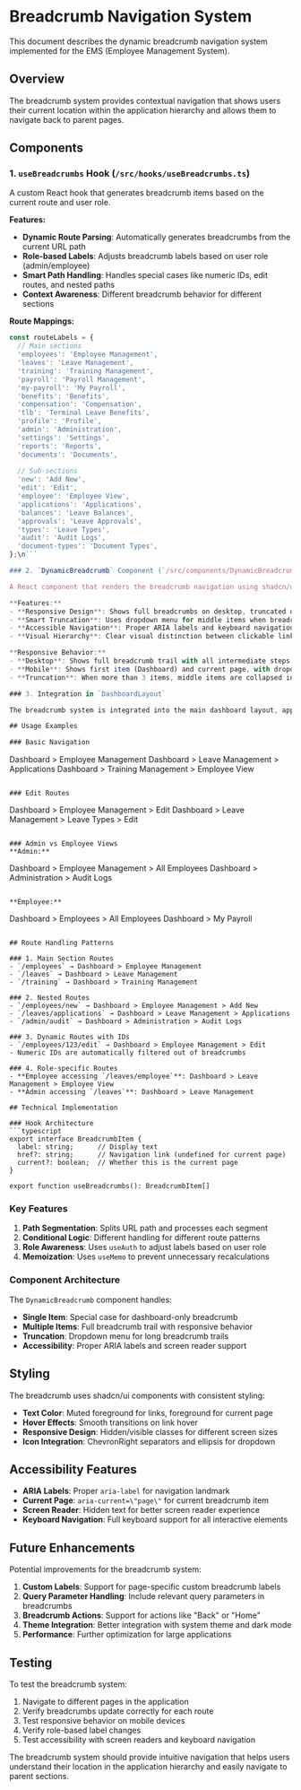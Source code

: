 # Breadcrumb Navigation System

This document describes the dynamic breadcrumb navigation system implemented for the EMS (Employee Management System).

## Overview

The breadcrumb system provides contextual navigation that shows users their current location within the application hierarchy and allows them to navigate back to parent pages.

## Components

### 1. `useBreadcrumbs` Hook (`/src/hooks/useBreadcrumbs.ts`)

A custom React hook that generates breadcrumb items based on the current route and user role.

**Features:**
- **Dynamic Route Parsing**: Automatically generates breadcrumbs from the current URL path
- **Role-based Labels**: Adjusts breadcrumb labels based on user role (admin/employee)
- **Smart Path Handling**: Handles special cases like numeric IDs, edit routes, and nested paths
- **Context Awareness**: Different breadcrumb behavior for different sections

**Route Mappings:**
```typescript
const routeLabels = {
  // Main sections
  'employees': 'Employee Management',
  'leaves': 'Leave Management', 
  'training': 'Training Management',
  'payroll': 'Payroll Management',
  'my-payroll': 'My Payroll',
  'benefits': 'Benefits',
  'compensation': 'Compensation',
  'tlb': 'Terminal Leave Benefits',
  'profile': 'Profile',
  'admin': 'Administration',
  'settings': 'Settings',
  'reports': 'Reports',
  'documents': 'Documents',
  
  // Sub-sections
  'new': 'Add New',
  'edit': 'Edit',
  'employee': 'Employee View',
  'applications': 'Applications',
  'balances': 'Leave Balances',
  'approvals': 'Leave Approvals',
  'types': 'Leave Types',
  'audit': 'Audit Logs',
  'document-types': 'Document Types',
};\n```

### 2. `DynamicBreadcrumb` Component (`/src/components/DynamicBreadcrumb.tsx`)

A React component that renders the breadcrumb navigation using shadcn/ui components.

**Features:**
- **Responsive Design**: Shows full breadcrumbs on desktop, truncated on mobile
- **Smart Truncation**: Uses dropdown menu for middle items when breadcrumb trail is long
- **Accessible Navigation**: Proper ARIA labels and keyboard navigation
- **Visual Hierarchy**: Clear visual distinction between clickable links and current page

**Responsive Behavior:**
- **Desktop**: Shows full breadcrumb trail with all intermediate steps
- **Mobile**: Shows first item (Dashboard) and current page, with dropdown for middle items
- **Truncation**: When more than 3 items, middle items are collapsed into a dropdown menu

### 3. Integration in `DashboardLayout`

The breadcrumb system is integrated into the main dashboard layout, appearing in the header below the sidebar trigger.

## Usage Examples

### Basic Navigation
```
Dashboard > Employee Management
Dashboard > Leave Management > Applications
Dashboard > Training Management > Employee View
```

### Edit Routes
```
Dashboard > Employee Management > Edit
Dashboard > Leave Management > Leave Types > Edit
```

### Admin vs Employee Views
**Admin:**
```
Dashboard > Employee Management > All Employees
Dashboard > Administration > Audit Logs
```

**Employee:**
```
Dashboard > Employees > All Employees
Dashboard > My Payroll
```

## Route Handling Patterns

### 1. Main Section Routes
- `/employees` → Dashboard > Employee Management
- `/leaves` → Dashboard > Leave Management
- `/training` → Dashboard > Training Management

### 2. Nested Routes
- `/employees/new` → Dashboard > Employee Management > Add New
- `/leaves/applications` → Dashboard > Leave Management > Applications
- `/admin/audit` → Dashboard > Administration > Audit Logs

### 3. Dynamic Routes with IDs
- `/employees/123/edit` → Dashboard > Employee Management > Edit
- Numeric IDs are automatically filtered out of breadcrumbs

### 4. Role-specific Routes
- **Employee accessing `/leaves/employee`**: Dashboard > Leave Management > Employee View
- **Admin accessing `/leaves`**: Dashboard > Leave Management

## Technical Implementation

### Hook Architecture
```typescript
export interface BreadcrumbItem {
  label: string;      // Display text
  href?: string;      // Navigation link (undefined for current page)
  current?: boolean;  // Whether this is the current page
}

export function useBreadcrumbs(): BreadcrumbItem[]
```

### Key Features

1. **Path Segmentation**: Splits URL path and processes each segment
2. **Conditional Logic**: Different handling for different route patterns
3. **Role Awareness**: Uses `useAuth` to adjust labels based on user role
4. **Memoization**: Uses `useMemo` to prevent unnecessary recalculations

### Component Architecture

The `DynamicBreadcrumb` component handles:
- **Single Item**: Special case for dashboard-only breadcrumb
- **Multiple Items**: Full breadcrumb trail with responsive behavior
- **Truncation**: Dropdown menu for long breadcrumb trails
- **Accessibility**: Proper ARIA labels and screen reader support

## Styling

The breadcrumb uses shadcn/ui components with consistent styling:
- **Text Color**: Muted foreground for links, foreground for current page
- **Hover Effects**: Smooth transitions on link hover
- **Responsive Design**: Hidden/visible classes for different screen sizes
- **Icon Integration**: ChevronRight separators and ellipsis for dropdown

## Accessibility Features

- **ARIA Labels**: Proper `aria-label` for navigation landmark
- **Current Page**: `aria-current=\"page\"` for current breadcrumb item
- **Screen Reader**: Hidden text for better screen reader experience
- **Keyboard Navigation**: Full keyboard support for all interactive elements

## Future Enhancements

Potential improvements for the breadcrumb system:

1. **Custom Labels**: Support for page-specific custom breadcrumb labels
2. **Query Parameter Handling**: Include relevant query parameters in breadcrumbs
3. **Breadcrumb Actions**: Support for actions like \"Back\" or \"Home\"
4. **Theme Integration**: Better integration with system theme and dark mode
5. **Performance**: Further optimization for large applications

## Testing

To test the breadcrumb system:

1. Navigate to different pages in the application
2. Verify breadcrumbs update correctly for each route
3. Test responsive behavior on mobile devices
4. Verify role-based label changes
5. Test accessibility with screen readers and keyboard navigation

The breadcrumb system should provide intuitive navigation that helps users understand their location in the application hierarchy and easily navigate to parent sections.